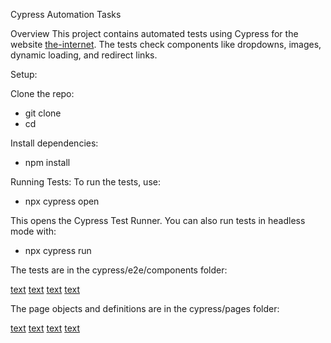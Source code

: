 Cypress Automation Tasks

Overview
This project contains automated tests using Cypress for the website [the-internet](https://the-internet.herokuapp.com/). The tests check components like dropdowns, images, dynamic loading, and redirect links.

Setup:

Clone the repo:

- git clone <repository-url>
- cd <repository-directory>

Install dependencies:

- npm install

Running Tests:
To run the tests, use:

- npx cypress open

This opens the Cypress Test Runner. You can also run tests in headless mode with:

- npx cypress run

The tests are in the cypress/e2e/components folder:

[text](cypress/e2e/components/brokenImages.cy.ts)
[text](cypress/e2e/components/dropdown.cy.ts)
[text](cypress/e2e/components/dynamicLoading.cy.ts)
[text](cypress/e2e/components/redirectLink.cy.ts)

The page objects and definitions are in the cypress/pages folder:

[text](cypress/pages/brokenImagesPage.ts)
[text](cypress/pages/dropdownPage.ts)
[text](cypress/pages/dynamicLoadingPage.ts)
[text](cypress/pages/redirectLinkPage.ts)
